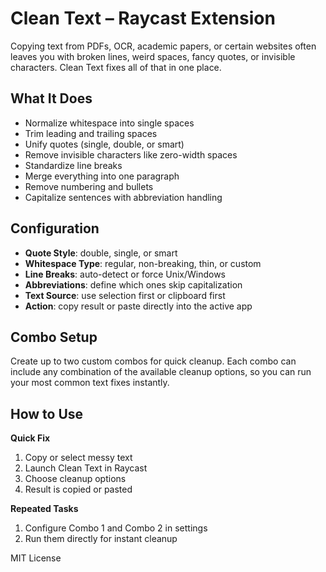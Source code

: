 # Clean Text – Raycast Extension

Copying text from PDFs, OCR, academic papers, or certain websites often leaves you with broken lines, weird spaces, fancy quotes, or invisible characters. Clean Text fixes all of that in one place.

## What It Does

- Normalize whitespace into single spaces  
- Trim leading and trailing spaces  
- Unify quotes (single, double, or smart)  
- Remove invisible characters like zero-width spaces  
- Standardize line breaks  
- Merge everything into one paragraph  
- Remove numbering and bullets  
- Capitalize sentences with abbreviation handling  

## Configuration

- **Quote Style**: double, single, or smart  
- **Whitespace Type**: regular, non-breaking, thin, or custom  
- **Line Breaks**: auto-detect or force Unix/Windows  
- **Abbreviations**: define which ones skip capitalization  
- **Text Source**: use selection first or clipboard first  
- **Action**: copy result or paste directly into the active app  

## Combo Setup

Create up to two custom combos for quick cleanup. Each combo can include any combination of the available cleanup options, so you can run your most common text fixes instantly.

## How to Use

**Quick Fix**  
1. Copy or select messy text  
2. Launch Clean Text in Raycast  
3. Choose cleanup options  
4. Result is copied or pasted  

**Repeated Tasks**  
1. Configure Combo 1 and Combo 2 in settings  
2. Run them directly for instant cleanup  

MIT License